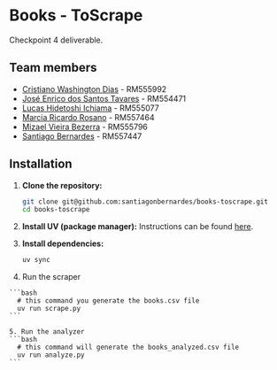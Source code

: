# Books - ToScrape

Checkpoint 4 deliverable.

## Team members

- [Cristiano Washington Dias](https://github.com/criswd) - RM555992
- [José Enrico dos Santos Tavares](https://github.com/joseenricotavares) - RM554471
- [Lucas Hidetoshi Ichiama](https://github.com/ichiamalucas) - RM555077
- [Marcia Ricardo Rosano](https://github.com/mrr2024) - RM557464
- [Mizael Vieira Bezerra](https://github.com/mizaelvieira1) - RM555796
- [Santiago Bernardes](https://github.com/santiagonbernardes) - RM557447

## Installation
1. **Clone the repository:**
   ```bash
   git clone git@github.com:santiagonbernardes/books-toscrape.git
   cd books-toscrape
   ```

2. **Install UV (package manager):**
   Instructions can be found [here](https://docs.astral.sh/uv/getting-started/installation/).

3. **Install dependencies:**
   ```bash
   uv sync

4. Run the scraper
````
```bash
  # this command you generate the books.csv file
  uv run scrape.py
```

5. Run the analyzer
```bash
  # this command will generate the books_analyzed.csv file
  uv run analyze.py
```
